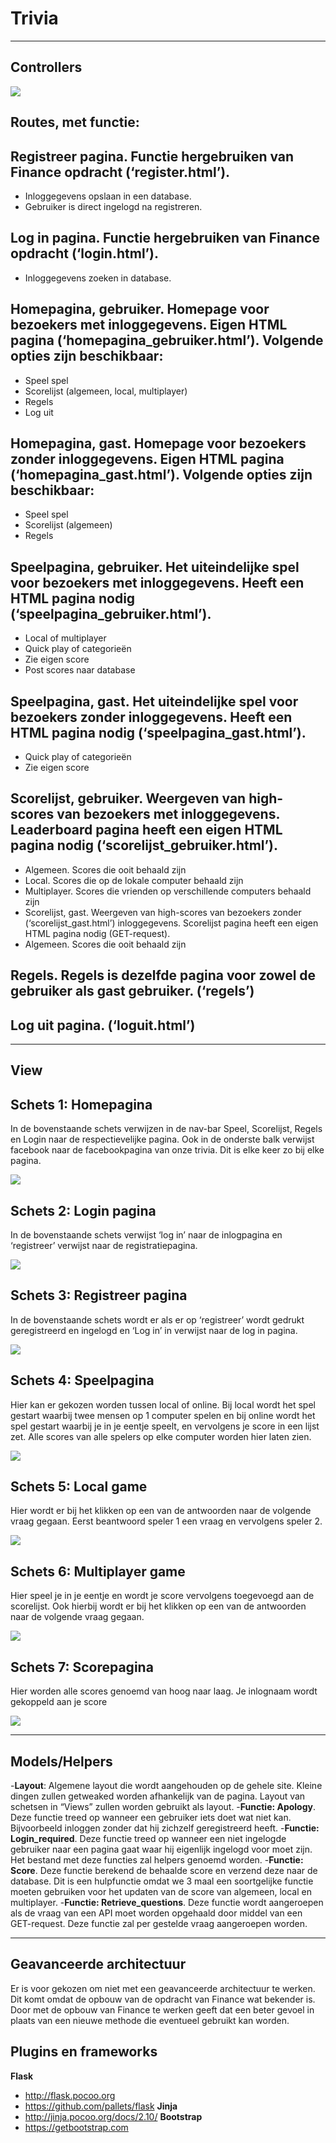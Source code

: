 # Trivia

----
## Controllers

![](https://github.com/misskoekie/Webik/blob/master/Images/activitydiagram.png)

## Routes, met functie:
## Registreer pagina. Functie hergebruiken van Finance opdracht (‘register.html’).
- Inloggegevens opslaan in een database.
- Gebruiker is direct ingelogd na registreren.
## Log in pagina. Functie hergebruiken van Finance opdracht (‘login.html’).
- Inloggegevens zoeken in database.
## Homepagina, gebruiker. Homepage voor bezoekers met inloggegevens. Eigen HTML pagina (‘homepagina_gebruiker.html’). Volgende opties zijn beschikbaar:
- Speel spel
- Scorelijst (algemeen, local, multiplayer)
- Regels
- Log uit
## Homepagina, gast. Homepage voor bezoekers zonder inloggegevens. Eigen HTML pagina (‘homepagina_gast.html’). Volgende opties zijn beschikbaar:
- Speel spel
- Scorelijst (algemeen)
- Regels
## Speelpagina, gebruiker. Het uiteindelijke spel voor bezoekers met inloggegevens. Heeft een HTML pagina nodig (‘speelpagina_gebruiker.html’).
- Local of multiplayer
- Quick play of categorieën
- Zie eigen score
- Post scores naar database
## Speelpagina, gast. Het uiteindelijke spel voor bezoekers zonder inloggegevens. Heeft een HTML pagina nodig (‘speelpagina_gast.html’).
- Quick play of categorieën
- Zie eigen score
## Scorelijst, gebruiker. Weergeven van high-scores van bezoekers met inloggegevens. Leaderboard pagina heeft een eigen HTML pagina nodig (‘scorelijst_gebruiker.html’). 
- Algemeen. Scores die ooit behaald zijn
- Local. Scores die op de lokale computer behaald zijn
- Multiplayer. Scores die vrienden op verschillende computers behaald zijn
- Scorelijst, gast. Weergeven van high-scores van bezoekers zonder (‘scorelijst_gast.html’) inloggegevens. Scorelijst pagina heeft een eigen HTML pagina nodig (GET-request).
- Algemeen. Scores die ooit behaald zijn
## Regels. Regels is dezelfde pagina voor zowel de gebruiker als gast gebruiker. (‘regels’)
## Log uit pagina. (‘loguit.html’)

----
## View

## Schets 1: Homepagina
In de bovenstaande schets verwijzen in de nav-bar Speel, Scorelijst, Regels en Login naar de respectievelijke pagina. Ook in de onderste balk verwijst facebook naar de facebookpagina van onze trivia. Dit is elke keer zo bij elke pagina.

![](https://github.com/misskoekie/Webik/blob/master/Def_images/Schermafbeelding%202019-01-15%20om%2010.48.35.png)


## Schets 2: Login pagina
In de bovenstaande schets verwijst ‘log in’ naar de inlogpagina en ‘registreer’ verwijst naar de registratiepagina.

![](https://github.com/misskoekie/Webik/blob/master/Def_images/Schermafbeelding%202019-01-15%20om%2010.48.56.png)


## Schets 3: Registreer pagina
In de bovenstaande schets wordt er als er op ‘registreer’ wordt gedrukt geregistreerd en ingelogd en ‘Log in’ in verwijst naar de log in pagina.

![](https://github.com/misskoekie/Webik/blob/master/Def_images/Schermafbeelding%202019-01-15%20om%2010.49.06.png)


## Schets 4: Speelpagina
Hier kan er gekozen worden tussen local of online. Bij local wordt het spel gestart waarbij twee mensen op 1 computer spelen en bij online wordt het spel gestart waarbij je in je eentje speelt, en vervolgens je score in een lijst zet. Alle scores van alle spelers op elke computer worden hier laten zien.

![](https://github.com/misskoekie/Webik/blob/master/Def_images/Schermafbeelding%202019-01-15%20om%2012.32.34.png)

## Schets 5: Local game
Hier wordt er bij het klikken op een van de antwoorden naar de volgende vraag gegaan. Eerst beantwoord speler 1 een vraag en vervolgens speler 2. 

![](https://github.com/misskoekie/Webik/blob/master/Def_images/Schermafbeelding%202019-01-15%20om%2012.32.45.png)


## Schets 6: Multiplayer game
Hier speel je in je eentje en wordt je score vervolgens toegevoegd aan de scorelijst. Ook hierbij wordt er bij het klikken op een van de antwoorden naar de volgende vraag gegaan.

![](https://github.com/misskoekie/Webik/blob/master/Def_images/Schermafbeelding%202019-01-15%20om%2012.35.01.png)


## Schets 7: Scorepagina
Hier worden alle scores genoemd van hoog naar laag. Je inlognaam wordt gekoppeld aan je score

![](https://github.com/misskoekie/Webik/blob/master/Def_images/Schermafbeelding%202019-01-15%20om%2012.35.20.png)


----
## Models/Helpers
-__**Layout**__: Algemene layout die wordt aangehouden op de gehele site. Kleine dingen zullen getweaked worden afhankelijk van de pagina. Layout van schetsen in “Views” zullen worden gebruikt als layout. 
-__**Functie: Apology**__. Deze functie treed op wanneer een gebruiker iets doet wat niet kan. Bijvoorbeeld inloggen zonder dat hij zichzelf geregistreerd heeft. 
-__**Functie: Login_required**__. Deze functie treed op wanneer een niet ingelogde gebruiker naar een pagina gaat waar hij eigenlijk ingelogd voor moet zijn. 
Het bestand met deze functies zal helpers genoemd worden. 
-__**Functie: Score**__. Deze functie berekend de behaalde score en verzend deze naar de database. Dit is een hulpfunctie omdat we 3 maal een soortgelijke functie moeten gebruiken voor het updaten van de score van algemeen, local en multiplayer.
-__**Functie: Retrieve_questions**__. Deze functie wordt aangeroepen als de vraag van een API moet worden opgehaald door middel van een GET-request. Deze functie zal per gestelde vraag aangeroepen worden. 

----
## Geavanceerde architectuur
Er is voor gekozen om niet met een geavanceerde architectuur te werken. 
Dit komt omdat de opbouw van de opdracht van Finance wat bekender is. 
Door met de opbouw van Finance te werken geeft dat een beter gevoel in plaats van een nieuwe methode die eventueel gebruikt kan worden. 

## Plugins en frameworks
__**Flask**__
- http://flask.pocoo.org 
- https://github.com/pallets/flask 
__**Jinja**__
- http://jinja.pocoo.org/docs/2.10/ 
__**Bootstrap**__
- https://getbootstrap.com 

